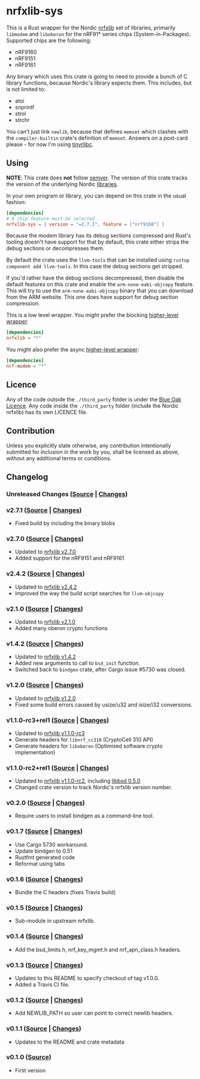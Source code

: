 # nrfxlib-sys

This is a Rust wrapper for the Nordic
[nrfxlib](https://github.com/NordicPlayground/nrfxlib) set of libraries,
primarily `libmodem` and `liboberon` for the nRF91* series chips (System-in-Packages). Supported chips are the following:

* nRF9160
* nRF9151
* nRF9161

Any binary which uses this crate is going to need to provide a bunch of C
library functions, because Nordic's library expects them. This includes, but
is not limited to:

* atoi
* snprintf
* strol
* strchr

You can't just link `newlib`, because that defines `memset` which clashes with
the `compiler-builtin` crate's definition of `memset`. Answers on a post-card
please - for now I'm using
[tinyrlibc](https://github.com/thejpster/tinyrlibc).

## Using

**NOTE**: This crate does **not** follow [semver](https://doc.rust-lang.org/cargo/reference/semver.html). The version of this crate tracks the version of the underlying Nordic [libraries](https://github.com/nrfconnect/sdk-nrfxlib/tags).

In your own program or library, you can depend on this crate in the usual fashion:

```toml
[dependencies]
# A chip feature must be selected
nrfxlib-sys = { version = "=2.7.1", feature = ["nrf9160"] }
```

Because the modem library has its debug sections compressed and Rust's tooling doesn't have support for
that by default, this crate either strips the debug sections or decompresses them.

By default the crate uses the `llvm-tools` that can be installed using `rustup component add llvm-tools`.
In this case the debug sections get stripped.

If you'd rather have the debug sections decompressed, then disable the default features on this crate and
enable the `arm-none-eabi-objcopy` feature. This will try to use the `arm-none-eabi-objcopy` binary that you can
download from the ARM website. This one does have support for debug section compression.

This is a low level wrapper. You might prefer the blocking [higher-level wrapper](https://crates.io/crates/nrfxlib):

```toml
[dependencies]
nrfxlib = "*"
```

You might also prefer the async [higher-level wrapper](https://crates.io/crates/nrf-modem):

```toml
[dependencies]
nrf-modem = "*"
```

## Licence

Any of the code outside the `./third_party` folder is under the [Blue Oak
Licence](./LICENCE.md). Any code inside the `./third_party` folder (include
the Nordic nrfxlib) has its own LICENCE file.

## Contribution

Unless you explicitly state otherwise, any contribution intentionally
submitted for inclusion in the work by you, shall be licensed as above,
without any additional terms or conditions.

## Changelog

### Unreleased Changes ([Source](https://github.com/nrf-rs/nrfxlib-sys/tree/develop) | [Changes](https://github.com/nrf-rs/nrfxlib-sys/compare/v2.4.2...develop))

### v2.7.1 ([Source](https://github.com/nrf-rs/nrfxlib-sys/tree/v2.7.1) | [Changes](https://github.com/nrf-rs/nrfxlib-sys/compare/v2.4.2...v2.7.1))

* Fixed build by including the binary blobs

### v2.7.0 ([Source](https://github.com/nrf-rs/nrfxlib-sys/tree/v2.7.0) | [Changes](https://github.com/nrf-rs/nrfxlib-sys/compare/v2.4.2...v2.7.0))

* Updated to [nrfxlib v2.7.0](https://github.com/NordicPlayground/nrfxlib/tree/v2.7.0)
* Added support for the nRF9151 and nRF9161

### v2.4.2 ([Source](https://github.com/nrf-rs/nrfxlib-sys/tree/v2.4.2) | [Changes](https://github.com/nrf-rs/nrfxlib-sys/compare/v2.1.0...v2.4.2))

* Updated to [nrfxlib v2.4.2](https://github.com/NordicPlayground/nrfxlib/tree/v2.4.2)
* Improved the way the build script searches for `llvm-objcopy`

### v2.1.0 ([Source](https://github.com/nrf-rs/nrfxlib-sys/tree/v2.1.0) | [Changes](https://github.com/nrf-rs/nrfxlib-sys/compare/v1.4.2...v2.1.0))

* Updated to [nrfxlib v2.1.0](https://github.com/NordicPlayground/nrfxlib/tree/v2.1.0)
* Added many oberon crypto functions

### v1.4.2 ([Source](https://github.com/nrf-rs/nrfxlib-sys/tree/v1.4.2) | [Changes](https://github.com/nrf-rs/nrfxlib-sys/compare/v1.2.0...v1.4.2))

* Updated to [nrfxlib v1.4.2](https://github.com/NordicPlayground/nrfxlib/tree/v1.4.2)
* Added new arguments to call to `bsd_init` function.
* Switched back to `bindgen` crate, after Cargo issue #5730 was closed.

### v1.2.0 ([Source](https://github.com/nrf-rs/nrfxlib-sys/tree/v1.2.0) | [Changes](https://github.com/nrf-rs/nrfxlib-sys/compare/v1.1.0-rc3%2Brel1...v1.2.0))

* Updated to [nrfxlib v1.2.0](https://github.com/NordicPlayground/nrfxlib/tree/v1.2.0)
* Fixed some build errors caused by usize/u32 and isize/i32 conversions.

### v1.1.0-rc3+rel1 ([Source](https://github.com/nrf-rs/nrfxlib-sys/tree/v1.1.0-rc3%2Brel1) | [Changes](https://github.com/nrf-rs/nrfxlib-sys/compare/v1.1.0-rc2%2Brel1...v1.1.0-rc3%2Brel1))

* Updated to [nrfxlib v1.1.0-rc3](https://github.com/NordicPlayground/nrfxlib/tree/v1.1.0-rc3)
* Generate headers for `libnrf_cc310` (CryptoCell 310 API)
* Generate headers for `liboberon` (Optimised software crypto implementation)

### v1.1.0-rc2+rel1 ([Source](https://github.com/nrf-rs/nrfxlib-sys/tree/v1.1.0-rc2%2Brel1) | [Changes](https://github.com/nrf-rs/nrfxlib-sys/compare/v0.2.0...v1.1.0-rc2%2Brel1))

* Updated to [nrfxlib v1.1.0-rc2](https://github.com/NordicPlayground/nrfxlib/tree/v1.1.0-rc2), including [libbsd 0.5.0](https://github.com/NordicPlayground/nrfxlib/blob/v1.1.0-rc2/bsdlib/CHANGELOG.rst)
* Changed crate version to track Nordic's nrfxlib version number.

### v0.2.0 ([Source](https://github.com/nrf-rs/nrfxlib-sys/tree/v0.2.0) | [Changes](https://github.com/nrf-rs/nrfxlib-sys/compare/v0.1.7...v0.2.0))

* Require users to install bindgen as a command-line tool.

### v0.1.7 ([Source](https://github.com/nrf-rs/nrfxlib-sys/tree/v0.1.7) | [Changes](https://github.com/nrf-rs/nrfxlib-sys/compare/v0.1.6...v0.1.7))

* Use Cargo 5730 workaround.
* Update bindgen to 0.51
* Rustfmt generated code
* Reformat using tabs

### v0.1.6 ([Source](https://github.com/nrf-rs/nrfxlib-sys/tree/v0.1.6) | [Changes](https://github.com/nrf-rs/nrfxlib-sys/compare/v0.1.5...v0.1.6))

* Bundle the C headers (fixes Travis build)

### v0.1.5 ([Source](https://github.com/nrf-rs/nrfxlib-sys/tree/v0.1.5) | [Changes](https://github.com/nrf-rs/nrfxlib-sys/compare/v0.1.4...v0.1.5))

* Sub-module in upstream nrfxlib.

### v0.1.4 ([Source](https://github.com/nrf-rs/nrfxlib-sys/tree/v0.1.4) | [Changes](https://github.com/nrf-rs/nrfxlib-sys/compare/v0.1.3...v0.1.4))

* Add the bsd_limits.h, nrf_key_mgmt.h and nrf_apn_class.h headers.

### v0.1.3 ([Source](https://github.com/nrf-rs/nrfxlib-sys/tree/v0.1.3) | [Changes](https://github.com/nrf-rs/nrfxlib-sys/compare/v0.1.2...v0.1.3))

* Updates to this README to specify checkout of tag v1.0.0.
* Added a Travis CI file.

### v0.1.2 ([Source](https://github.com/nrf-rs/nrfxlib-sys/tree/v0.1.2) | [Changes](https://github.com/nrf-rs/nrfxlib-sys/compare/v0.1.1...v0.1.2))

* Add NEWLIB_PATH so user can point to correct newlib headers.

### v0.1.1 ([Source](https://github.com/nrf-rs/nrfxlib-sys/tree/v0.1.1) | [Changes](https://github.com/nrf-rs/nrfxlib-sys/compare/v0.1.0...v0.1.1))

* Updates to the README and crate metadata

### v0.1.0 ([Source](https://github.com/nrf-rs/nrfxlib-sys/tree/v0.1.0))

* First version

